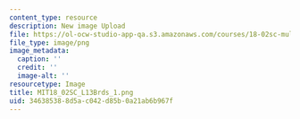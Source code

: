 ```yaml
---
content_type: resource
description: New image Upload
file: https://ol-ocw-studio-app-qa.s3.amazonaws.com/courses/18-02sc-multivariable-calculus-fall-2010/346385388d5ac042d85b0a21ab6b967f_MIT18_02SC_L13Brds_1.png
file_type: image/png
image_metadata:
  caption: ''
  credit: ''
  image-alt: ''
resourcetype: Image
title: MIT18_02SC_L13Brds_1.png
uid: 34638538-8d5a-c042-d85b-0a21ab6b967f
---
```

